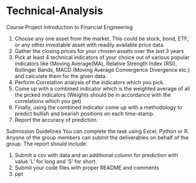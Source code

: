 # Technical-Analysis
Course Project Introduction to Financial Engineering

1. Choose any one asset from the market. This could be stock, bond, ETF, or any other
investable asset with readily available price data.
2. Gather the closing prices for your chosen assets over the last 3 years
3. Pick at least 4 technical indicators of your choice out of various popular indicators
like (Moving Average(MA), Relative Strength Index (RSI), Bollinger Bands, MACD
(Moving Average Convergence Divergence etc.) and calculate them for the given
data.
4. Perform Correlation analysis of the indicators which you pick.
5. Come up with a combined indicator which is the weighted average of all the picked
indicators (Weights should be in accordance with the correlations which you get)
6. Finally, using the combined indicator come up with a methodology to predict bullish
and bearish positions on each time-stamp.
7. Report the accuracy of prediction.


Submission Guidelines
You can complete the task using Excel, Python or R. Anyone of the group members can
submit the deliverables on behalf of the group.
The report should include:
1. Submit a csv with data and an additional column for prediction with value ‘L’ for
long and ’S’ for short.
2. Submit your code files with proper README and comments
3. ppt
